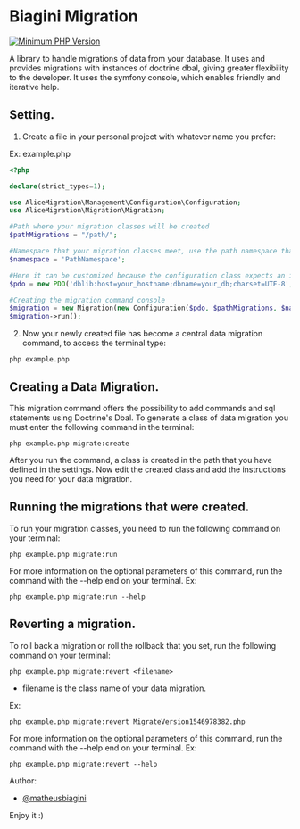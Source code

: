 # Biagini Migration

[![Minimum PHP Version](https://img.shields.io/badge/php-%3E%3D%207.1-8892BF.svg?style=flat)](https://php.net/)

A library to handle migrations of data from your database. It uses and provides migrations with instances of doctrine dbal, giving greater flexibility to the developer. It uses the symfony console, which enables friendly and iterative help. 

## Setting.

1) Create a file in your personal project with whatever name you prefer:

Ex: example.php

```php
<?php

declare(strict_types=1);

use AliceMigration\Management\Configuration\Configuration;
use AliceMigration\Migration\Migration;

#Path where your migration classes will be created
$pathMigrations = "/path/";

#Namespace that your migration classes meet, use the path namespace that you previously defined.
$namespace = 'PathNamespace';

#Here it can be customized because the configuration class expects an instance of the PDO
$pdo = new PDO('dblib:host=your_hostname;dbname=your_db;charset=UTF-8', $user, $pass);

#Creating the migration command console
$migration = new Migration(new Configuration($pdo, $pathMigrations, $namespace));
$migration->run();
```

2) Now your newly created file has become a central data migration command, to access the terminal type:

```shell
php example.php
```

## Creating a Data Migration.

This migration command offers the possibility to add commands and sql statements using Doctrine's Dbal. To generate a class of data migration you must enter the following command in the terminal:

```shell
php example.php migrate:create
```

After you run the command, a class is created in the path that you have defined in the settings. Now edit the created class and add the instructions you need for your data migration.

## Running the migrations that were created.

To run your migration classes, you need to run the following command on your terminal:

```shell
php example.php migrate:run
```

For more information on the optional parameters of this command, run the command with the --help end on your terminal. Ex:

```shell
php example.php migrate:run --help
```

## Reverting a migration.

To roll back a migration or roll the rollback that you set, run the following command on your terminal:

```shell
php example.php migrate:revert <filename>
```

* filename is the class name of your data migration.

Ex: 

```shell
php example.php migrate:revert MigrateVersion1546978382.php
```

For more information on the optional parameters of this command, run the command with the --help end on your terminal. Ex:

```shell
php example.php migrate:revert --help
```

Author:
* [@matheusbiagini](https://github.com/matheusbiagini)

Enjoy it :)